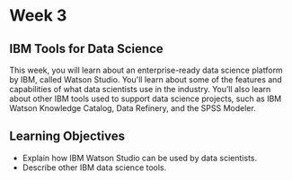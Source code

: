 # Week 3

## IBM Tools for Data Science 

This week, you will learn about an enterprise-ready data science platform by IBM, called Watson Studio. You'll learn about some of the features and capabilities of what data scientists use in the industry. You’ll also learn about other IBM tools used to support data science projects, such as IBM Watson Knowledge Catalog, Data Refinery, and the SPSS Modeler.

## Learning Objectives

- Explain how IBM Watson Studio can be used by data scientists.
- Describe other IBM data science tools.
